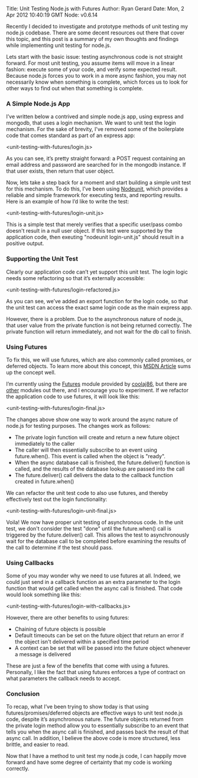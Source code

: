 Title: Unit Testing Node.js with Futures
Author: Ryan Gerard
Date: Mon, 2 Apr 2012 10:40:19 GMT
Node: v0.6.14

Recently I decided to investigate and prototype methods of unit testing my node.js codebase.  There are some decent resources out there that cover this topic, and this post is a summary of my own thoughts and findings while implementing unit testing for node.js.

Lets start with the basic issue: testing asynchronous code is not straight forward. For most unit testing, you assume items will move in a linear fashion: execute some of your code, and verify some expected result. Because node.js forces you to work in a more async fashion, you may not necessarily know when something is complete, which forces us to look for other ways to find out when that something is complete.

### A Simple Node.js App

I’ve written below a contrived and simple node.js app, using express and mongodb, that uses a login mechanism.  We want to unit test the login mechanism.  For the sake of brevity, I've removed some of the boilerplate code that comes standard as part of an express app:

<unit-testing-with-futures/login.js>

As you can see, it’s pretty straight forward: a POST request containing an email address and password are searched for in the mongodb instance.  If that user exists, then return that user object.

Now, lets take a step back for a moment and start building a simple unit test for this mechanism.  To do this, I’ve been using [Nodeunit][], which provides a reliable and simple framework for executing tests, and reporting results.  Here is an example of how I’d like to write the test:

<unit-testing-with-futures/login-unit.js>

This is a simple test that merely verifies that a specific user/pass combo doesn't result in a null user object.  If this test were supported by the application code, then exeuting "nodeunit login-unit.js" should result in a positive output.

### Supporting the Unit Test

Clearly our application code can’t yet support this unit test.  The login logic needs some refactoring so that it’s externally accessible:

<unit-testing-with-futures/login-refactored.js>

As you can see, we’ve added an export function for the login code, so that the unit test can access the exact same login code as the main express app.  

However, there is a problem.  Due to the asynchronous nature of node.js, that user value from the private function is not being returned correctly.  The private function will return immediately, and not wait for the db call to finish.

### Using Futures

To fix this, we will use futures, which are also commonly called promises, or deferred objects.  To learn more about this concept, this [MSDN Article][] sums up the concept well.

I’m currently using the [Futures][] module provided by [coolaj86][], but there are [other][] modules out there, and I encourage you to experiment.  If we refactor the application code to use futures, it will look like this:

<unit-testing-with-futures/login-final.js>

The changes above show one way to work around the async nature of node.js for testing purposes.  The changes work as follows:
- The private login function will create and return a new future object immediately to the caller
- The caller will then essentially subscribe to an event using future.when().  This event is called when the object is "ready".
- When the async database call is finished, the future.deliver() function is called, and the results of the database lookup are passed into the call
- The future.deliver() call delivers the data to the callback function created in future.when()

We can refactor the unit test code to also use futures, and thereby effectively test out the login functionality:

<unit-testing-with-futures/login-unit-final.js>

Voila! We now have proper unit testing of asynchronous code.  In the unit test, we don't consider the test "done" until the future.when() call is triggered by the future.deliver() call.  This allows the test to asynchronously wait for the database call to be completed before examining the results of the call to determine if the test should pass.

### Using Callbacks

Some of you may wonder why we need to use futures at all.  Indeed, we could just send in a callback function as an extra parameter to the login function that would get called when the async call is finished.  That code would look something like this:

<unit-testing-with-futures/login-with-callbacks.js>

However, there are other benefits to using futures:
- Chaining of future objects is possible
- Default timeouts can be set on the future object that return an error if the object isn't delivered within a specified time period
- A context can be set that will be passed into the future object whenever a message is delivered

These are just a few of the benefits that come with using a futures.  Personally, I like the fact that using futures enforces a type of contract on what parameters the callback needs to accept.

### Conclusion

To recap, what I’ve been trying to show today is that using futures/promises/deferred objects are effective ways to unit test node.js code, despite it’s asynchronous nature. The future objects returned from the private login method allow you to essentially subscribe to an event that tells you when the async call is finished, and passes back the result of that async call.  In addition, I believe the above code is more structured, less brittle, and easier to read.

Now that I have a method to unit test my node.js code, I can happily move forward and have some degree of certainty that my code is working correctly.

  [Futures]: https://github.com/coolaj86/futures/tree/v2.0/future
  [Nodeunit]: https://github.com/caolan/nodeunit
  [MSDN Article]: http://blogs.msdn.com/b/rbuckton/archive/2010/01/29/promises-and-futures-in-javascript.aspx
  [coolaj86]: https://github.com/coolaj86
  [other]: https://github.com/kriszyp/node-promise
